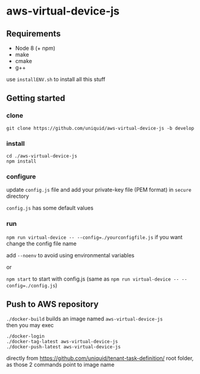 # aws-virtual-device-js 

## Requirements  
- Node 8 (+ npm)
- make
- cmake
- g++

use `installENV.sh` to install all this stuff

## Getting started
### clone
`git clone https://github.com/uniquid/aws-virtual-device-js -b develop`

### install
```
cd ./aws-virtual-device-js
npm install
```

### configure
update `config.js` file and add your private-key file (PEM format) in `secure` directory

`config.js` has some default values

### run
`npm run virtual-device -- --config=./yourconfigfile.js` if you want change the config file name

add `--noenv` to avoid using environmental variables

or

`npm start` to start with config.js (same as `npm run virtual-device -- --config=./config.js`)

## Push to AWS repository    
`./docker-build` builds an image named `aws-virtual-device-js`    
then you may exec    

```
./docker-login
./docker-tag-latest aws-virtual-device-js
./docker-push-latest aws-virtual-device-js
```

directly from https://github.com/uniquid/tenant-task-definition/ root folder, 
as those 2 commands point to image name    
